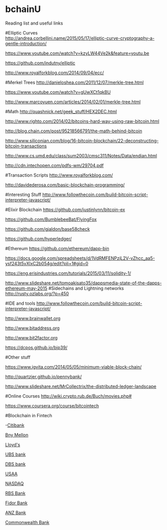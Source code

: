 # bchainU
Reading list and useful links

#Elliptic Curves  
http://andrea.corbellini.name/2015/05/17/elliptic-curve-cryptography-a-gentle-introduction/

https://www.youtube.com/watch?v=kzyLW44Ve2k&feature=youtu.be 

https://github.com/indutny/elliptic

http://www.royalforkblog.com/2014/09/04/ecc/

#Merkel Trees
http://danieloshea.com/2011/12/07/merkle-tree.html

https://www.youtube.com/watch?v=gUwXCt1qkBU

http://www.marcoyuen.com/articles/2014/02/01/merkle-tree.html


#Math 
http://quashnick.net/geek_stuff/HEX2DEC.html

http://www.righto.com/2014/02/bitcoins-hard-way-using-raw-bitcoin.html 

http://blog.chain.com/post/95218566791/the-math-behind-bitcoin

http://www.siliconian.com/blog/16-bitcoin-blockchain/22-deconstructing-bitcoin-transactions

http://www.cs.umd.edu/class/sum2003/cmsc311/Notes/Data/endian.html

http://cdn.intechopen.com/pdfs-wm/29704.pdf

#Transaction Scripts
http://www.royalforkblog.com/

http://davidederosa.com/basic-blockchain-programming/

#Interesting Stuff
http://www.followthecoin.com/build-bitcoin-script-interpreter-javascript/

#Elixir Blockchain
https://github.com/justinlynn/bitcoin-ex

https://github.com/BumblebeeBat/FlyingFox

https://github.com/gjaldon/base58check

https://github.com/hyperledger/

#Ethereum 
https://github.com/ethereum/dapp-bin

https://docs.google.com/spreadsheets/d/1VdRMFENPzjL2V-vZhcc_aa5-ysf243t5vXlxC2b054g/edit?pli=1#gid=0

https://eng.erisindustries.com/tutorials/2015/03/11/solidity-1/

http://www.slideshare.net/tomoakisato35/dappsmedia-state-of-the-dapps-ethereum-may-2015
#Sidechains and Lightning networks
http://rusty.ozlabs.org/?p=450

#IDE and tools
http://www.followthecoin.com/build-bitcoin-script-interpreter-javascript/

http://www.brainwallet.org

http://www.bitaddress.org

http://www.bit2factor.org

https://dcpos.github.io/bip39/

#Other stuff

https://www.igvita.com/2014/05/05/minimum-viable-block-chain/

http://quartzjer.github.io/pennybank/

http://www.slideshare.net/MrCollectrix/the-distributed-ledger-landscape

#Online Courses
http://wiki.crypto.rub.de/Buch/movies.php#

https://www.coursera.org/course/bitcointech

#Blockchain in Fintech
 
-[Citibank](http://cointelegraph.com/news/114717/citi-develops-3-blockchains-with-own-citicoin-token)

[Bny Mellon](http://blogs.wsj.com/cio/2015/04/05/bny-mellon-explores-bitcoins-potential/)

[Lloyd's](http://www.coindesk.com/bitcoin-and-blockchain-up-for-debate-at-futuremoney-conference/)

[UBS bank](http://blogs.wsj.com/digits/2015/04/02/ubs-to-open-blockchain-research-lab-in-london/)

[DBS bank](http://bravenewcoin.com/news/dbs-bank-to-host-blockchain-hackathon/)

[USAA](http://www.coindesk.com/usaa-blockchain-technology-decentralize-operations/)

[NASDAQ](http://www.nasdaq.com/press-release/nasdaq-launches-enterprisewide-blockchain-technology-initiative-20150511-00485)

[RBS Bank](http://www.coindesk.com/rbs-trials-ripple-part-3-5-billion-tech-revamp/)

[Fidor Bank](http://www.coindesk.com/fidor-becomes-first-bank-to-use-ripple-payment-protocol/)

[ANZ Bank](http://www.newsbtc.com/2015/06/09/westpac-and-anz-join-ripple-labs-bandwagon-with-cba/)

[Commonwealth Bank](http://www.newsbtc.com/2015/06/01/commonwealth-bank-of-australia-to-work-with-ripple-labs/)



